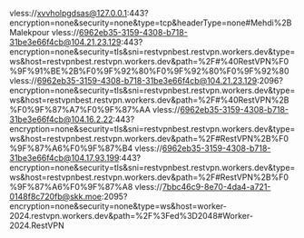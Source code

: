 vless://xvvholpgdsas@127.0.0.1:443?encryption=none&security=none&type=tcp&headerType=none#Mehdi%2BMalekpour
vless://6962eb35-3159-4308-b718-31be3e66f4cb@104.21.23.129:443?encryption=none&security=tls&sni=restvpnbest.restvpn.workers.dev&type=ws&host=restvpnbest.restvpn.workers.dev&path=%2F#%40RestVPN%F0%9F%91%BE%2B%F0%9F%92%80%F0%9F%92%80%F0%9F%92%80
vless://6962eb35-3159-4308-b718-31be3e66f4cb@104.21.23.129:2096?encryption=none&security=tls&sni=restvpnbest.restvpn.workers.dev&type=ws&host=restvpnbest.restvpn.workers.dev&path=%2F#%40RestVPN%2B%F0%9F%87%A7%F0%9F%87%AA
vless://6962eb35-3159-4308-b718-31be3e66f4cb@104.16.2.22:443?encryption=none&security=tls&sni=restvpnbest.restvpn.workers.dev&type=ws&host=restvpnbest.restvpn.workers.dev&path=%2F#RestVPN%2B%F0%9F%87%A6%F0%9F%87%B4
vless://6962eb35-3159-4308-b718-31be3e66f4cb@104.17.93.199:443?encryption=none&security=tls&sni=restvpnbest.restvpn.workers.dev&type=ws&host=restvpnbest.restvpn.workers.dev&path=%2F#RestVPN%2B%F0%9F%87%A6%F0%9F%87%A8
vless://7bbc46c9-8e70-4da4-a721-0148f8c720fb@skk.moe:2095?encryption=none&security=none&type=ws&host=worker-2024.restvpn.workers.dev&path=%2F%3Fed%3D2048#Worker-2024.RestVPN
